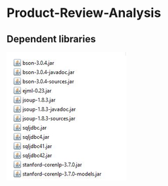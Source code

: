 # Product-Review-Analysis
## Dependent libraries
![loading...](libraries.JPG "dependent libraries")
